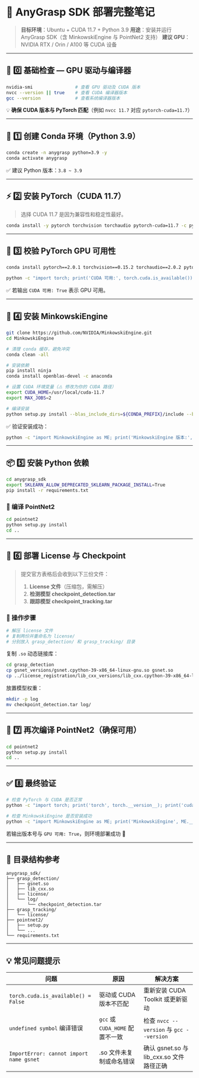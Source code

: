 # 🦾 AnyGrasp SDK 部署完整笔记

> **目标环境**：Ubuntu + CUDA 11.7 + Python 3.9
> **用途**：安装并运行 AnyGrasp SDK（含 MinkowskiEngine 与 PointNet2 支持）
> **建议 GPU**：NVIDIA RTX / Orin / A100 等 CUDA 设备

---

## 🧩 0️⃣ 基础检查 — GPU 驱动与编译器

```bash
nvidia-smi                # 查看 GPU 驱动及 CUDA 版本
nvcc --version || true    # 查看 CUDA 编译器版本
gcc --version             # 查看系统编译器版本
```

💡 **确保 CUDA 版本与 PyTorch 匹配**（例如 `nvcc 11.7` 对应 `pytorch-cuda=11.7`）

---

## 🐍 1️⃣ 创建 Conda 环境（Python 3.9）

```bash
conda create -n anygrasp python=3.9 -y
conda activate anygrasp
```

✅ 建议 Python 版本：`3.8 ~ 3.9`

---

## ⚡ 2️⃣ 安装 PyTorch（CUDA 11.7）

> 选择 CUDA 11.7 是因为兼容性和稳定性最好。

```bash
conda install -y pytorch torchvision torchaudio pytorch-cuda=11.7 -c pytorch -c nvidia
```

---

## 🔧 3️⃣ 校验 PyTorch GPU 可用性

```bash
conda install pytorch==2.0.1 torchvision==0.15.2 torchaudio==2.0.2 pytorch-cuda=11.7 -c pytorch -c nvidia

python -c "import torch; print('CUDA 可用:', torch.cuda.is_available())"
```

✅ 若输出 `CUDA 可用: True` 表示 GPU 可用。

---

## 🧱 4️⃣ 安装 MinkowskiEngine

```bash
git clone https://github.com/NVIDIA/MinkowskiEngine.git
cd MinkowskiEngine

# 清理 conda 缓存，避免冲突
conda clean -all

# 安装依赖
pip install ninja
conda install openblas-devel -c anaconda

# 设置 CUDA 环境变量（⚠️ 修改为你的 CUDA 路径）
export CUDA_HOME=/usr/local/cuda-11.7
export MAX_JOBS=2

# 编译安装
python setup.py install --blas_include_dirs=${CONDA_PREFIX}/include --blas=openblas
```

✅ 验证安装成功：

```bash
python -c "import MinkowskiEngine as ME; print('MinkowskiEngine 版本:', ME.__version__)"
```

---

## 📦 5️⃣ 安装 Python 依赖

```bash
cd anygrasp_sdk
export SKLEARN_ALLOW_DEPRECATED_SKLEARN_PACKAGE_INSTALL=True
pip install -r requirements.txt
```

### 🧠 编译 PointNet2

```bash
cd pointnet2
python setup.py install
cd ..
```

---

## 🔐 6️⃣ 部署 License 与 Checkpoint

> 提交官方表格后会收到以下三份文件：
>
> 1. **License 文件**（压缩包，需解压）
> 2. **检测模型 checkpoint_detection.tar**
> 3. **跟踪模型 checkpoint_tracking.tar**

### 📁 操作步骤

```bash
# 解压 license 文件
# 复制两份并重命名为 license/
# 分别放入 grasp_detection/ 和 grasp_tracking/ 目录
```

复制 `.so` 动态链接库：

```bash
cd grasp_detection
cp gsnet_versions/gsnet.cpython-39-x86_64-linux-gnu.so gsnet.so
cp ../license_registration/lib_cxx_versions/lib_cxx.cpython-39-x86_64-linux-gnu.so lib_cxx.so
```

放置模型权重：

```bash
mkdir -p log
mv checkpoint_detection.tar log/
```

---

## 🧠 7️⃣ 再次编译 PointNet2（确保可用）

```bash
cd pointnet2
python setup.py install
cd ..
```

---

## ✅ 8️⃣ 最终验证

```bash
# 检查 PyTorch 与 CUDA 是否正常
python -c "import torch; print('torch', torch.__version__); print('cuda', torch.version.cuda); print('GPU 可用:', torch.cuda.is_available())"

# 检查 MinkowskiEngine 是否安装成功
python -c "import MinkowskiEngine as ME; print('MinkowskiEngine', ME.__version__)"
```

若输出版本号与 `GPU 可用: True`，则环境部署成功 🎉

---

## 📂 目录结构参考

```plaintext
anygrasp_sdk/
├── grasp_detection/
│   ├── gsnet.so
│   ├── lib_cxx.so
│   ├── license/
│   └── log/
│       └── checkpoint_detection.tar
├── grasp_tracking/
│   └── license/
├── pointnet2/
│   ├── setup.py
│   └── ...
└── requirements.txt
```

---

## 💡 常见问题提示

| 问题                                      | 原因                        | 解决方案                                  |
| --------------------------------------- | ------------------------- | ------------------------------------- |
| `torch.cuda.is_available() = False`     | 驱动或 CUDA 版本不匹配            | 重新安装 CUDA Toolkit 或更新驱动               |
| `undefined symbol` 编译错误                 | `gcc` 或 `CUDA_HOME` 配置不一致 | 检查 `nvcc --version` 与 `gcc --version` |
| `ImportError: cannot import name gsnet` | .so 文件未复制或命名错误            | 确认 gsnet.so 与 lib_cxx.so 文件路径正确       |

